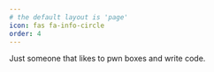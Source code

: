 ```yaml
---
# the default layout is 'page'
icon: fas fa-info-circle
order: 4
---
```


Just someone that likes to pwn boxes and write code.
